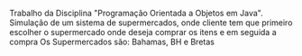 Trabalho da Disciplina "Programação Orientada a Objetos em Java".
Simulação de um sistema de supermercados, onde cliente tem que primeiro escolher o 
supermercado onde deseja comprar os itens e em seguida a compra
Os Supermercados são: Bahamas, BH e Bretas
